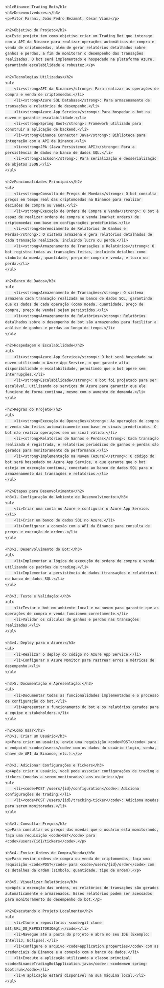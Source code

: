<!DOCTYPE html>
<html lang="pt-BR">
<head>
    <meta charset="UTF-8">
    <meta name="viewport" content="width=device-width, initial-scale=1.0">
    <title>Binance Trading Bot</title>
    <style>
        body {
            font-family: Arial, sans-serif;
            line-height: 1.6;
            margin: 20px;
        }
        h1, h2, h3 {
            color: #333;
        }
        ul {
            list-style-type: disc;
            margin-left: 20px;
        }
        code {
            background-color: #f4f4f4;
            padding: 5px;
            border-radius: 4px;
        }
    </style>
</head>
<body>

    <h1>Binance Trading Bot</h1>
    <h3>Desenvolvedores:</h3>
    <p>Vitor Farani, João Pedro Bezamat, César Viana</p>

    <h2>Objetivo do Projeto</h2>
    <p>Este projeto tem como objetivo criar um Trading Bot que interage com a API da Binance para realizar operações automáticas de compra e venda de criptomoedas, além de gerar relatórios detalhados sobre ganhos e perdas, a fim de monitorar o desempenho das transações realizadas. O bot será implementado e hospedado na plataforma Azure, garantindo escalabilidade e robustez.</p>

    <h2>Tecnologias Utilizadas</h2>
    <ul>
        <li><strong>API da Binance</strong>: Para realizar as operações de compra e venda de criptomoedas.</li>
        <li><strong>Azure SQL Database</strong>: Para armazenamento de transações e relatórios de desempenho.</li>
        <li><strong>Azure App Service</strong>: Para hospedar o bot na nuvem e garantir escalabilidade.</li>
        <li><strong>Spring Boot</strong>: Framework utilizado para construir a aplicação de backend.</li>
        <li><strong>Binance Connector Java</strong>: Biblioteca para integração com a API da Binance.</li>
        <li><strong>JPA (Java Persistence API)</strong>: Para a persistência de dados no banco de dados SQL.</li>
        <li><strong>Jackson</strong>: Para serialização e desserialização de objetos JSON.</li>
    </ul>

    <h2>Funcionalidades Principais</h2>
    <ul>
        <li><strong>Consulta de Preços de Moedas</strong>: O bot consulta preços em tempo real das criptomoedas na Binance para realizar decisões de compra ou venda.</li>
        <li><strong>Execução de Ordens de Compra e Venda</strong>: O bot é capaz de realizar ordens de compra e venda (market orders) de criptomoedas com base em configurações predefinidas.</li>
        <li><strong>Gerenciamento de Relatórios de Ganhos e Perdas</strong>: O sistema armazena e gera relatórios detalhados de cada transação realizada, incluindo lucro ou perda.</li>
        <li><strong>Armazenamento de Transações e Relatórios</strong>: O bot registra todas as transações feitas, incluindo detalhes como símbolo da moeda, quantidade, preço de compra e venda, e lucro ou perda.</li>
    </ul>

    <h2>Banco de Dados</h2>
    <ul>
        <li><strong>Armazenamento de Transações</strong>: O sistema armazena cada transação realizada no banco de dados SQL, garantindo que os dados de cada operação (como moeda, quantidade, preço de compra, preço de venda) sejam persistidos.</li>
        <li><strong>Armazenamento de Relatórios</strong>: Relatórios detalhados sobre o desempenho do bot são armazenados para facilitar a análise de ganhos e perdas ao longo do tempo.</li>
    </ul>

    <h2>Hospedagem e Escalabilidade</h2>
    <ul>
        <li><strong>Azure App Service</strong>: O bot será hospedado na nuvem utilizando o Azure App Service, o que garante alta disponibilidade e escalabilidade, permitindo que o bot opere sem interrupções.</li>
        <li><strong>Escalabilidade</strong>: O bot foi projetado para ser escalável, utilizando os serviços do Azure para garantir que ele funcione de forma contínua, mesmo com o aumento de demanda.</li>
    </ul>

    <h2>Regras do Projeto</h2>
    <ul>
        <li><strong>Execução de Operações</strong>: As operações de compra e venda são feitas automaticamente com base em sinais predefinidos. O bot não realiza operações sem um sinal válido.</li>
        <li><strong>Relatórios de Ganhos e Perdas</strong>: Cada transação realizada é registrada, e relatórios periódicos de ganhos e perdas são gerados para monitoramento da performance.</li>
        <li><strong>Implementação na Nuvem (Azure)</strong>: O código do bot será hospedado no Azure App Service, o que garante que o bot esteja em execução contínua, conectado ao banco de dados SQL para o armazenamento das transações e relatórios.</li>
    </ul>

    <h2>Etapas para Desenvolvimento</h2>
    <h3>1. Configuração do Ambiente de Desenvolvimento:</h3>
    <ul>
        <li>Criar uma conta no Azure e configurar o Azure App Service.</li>
        <li>Criar um banco de dados SQL no Azure.</li>
        <li>Configurar a conexão com a API da Binance para consulta de preços e execução de ordens.</li>
    </ul>

    <h3>2. Desenvolvimento do Bot:</h3>
    <ul>
        <li>Implementar a lógica de execução de ordens de compra e venda utilizando os padrões de trading.</li>
        <li>Implementar a persistência de dados (transações e relatórios) no banco de dados SQL.</li>
    </ul>

    <h3>3. Teste e Validação:</h3>
    <ul>
        <li>Testar o bot em ambiente local e na nuvem para garantir que as operações de compra e venda funcionem corretamente.</li>
        <li>Validar os cálculos de ganhos e perdas nas transações realizadas.</li>
    </ul>

    <h3>4. Deploy para o Azure:</h3>
    <ul>
        <li>Realizar o deploy do código no Azure App Service.</li>
        <li>Configurar o Azure Monitor para rastrear erros e métricas de desempenho.</li>
    </ul>

    <h3>5. Documentação e Apresentação:</h3>
    <ul>
        <li>Documentar todas as funcionalidades implementadas e o processo de configuração do bot.</li>
        <li>Apresentar o funcionamento do bot e os relatórios gerados para a equipe e stakeholders.</li>
    </ul>

    <h2>Como Usar</h2>
    <h3>1. Criar um Usuário</h3>
    <p>Para criar um usuário, envie uma requisição <code>POST</code> para o endpoint <code>/users</code> com os dados do usuário (login, senha, chave de API da Binance, etc.).</p>

    <h3>2. Adicionar Configurações e Tickers</h3>
    <p>Após criar o usuário, você pode associar configurações de trading e tickers (moedas a serem monitoradas) aos usuários:</p>
    <ul>
        <li><code>POST /users/{id}/configuration</code>: Adiciona configurações de trading.</li>
        <li><code>POST /users/{id}/tracking-ticker</code>: Adiciona moedas para serem monitoradas.</li>
    </ul>

    <h3>3. Consultar Preços</h3>
    <p>Para consultar os preços das moedas que o usuário está monitorando, faça uma requisição <code>GET</code> para <code>/users/{id}/tickers</code>.</p>

    <h3>4. Enviar Ordens de Compra/Venda</h3>
    <p>Para enviar ordens de compra ou venda de criptomoedas, faça uma requisição <code>POST</code> para <code>/users/{id}/order</code> com os detalhes da ordem (símbolo, quantidade, tipo de ordem).</p>

    <h3>5. Visualizar Relatórios</h3>
    <p>Após a execução das ordens, os relatórios de transações são gerados automaticamente e armazenados. Esses relatórios podem ser acessados para monitoramento do desempenho do bot.</p>

    <h2>Executando o Projeto Localmente</h2>
    <ul>
        <li>Clone o repositório: <code>git clone &lt;URL_DO_REPOSITORIO&gt;</code></li>
        <li>Navegue até a pasta do projeto e abra no seu IDE (Exemplo: IntelliJ, Eclipse).</li>
        <li>Configure o arquivo <code>application.properties</code> com as credenciais da Binance e a conexão com o banco de dados.</li>
        <li>Execute a aplicação utilizando a classe principal <code>BinanceTradingBotApplication.java</code>: <code>mvn spring-boot:run</code></li>
        <li>A aplicação estará disponível na sua máquina local.</li>
    </ul>

</body>
</html>
